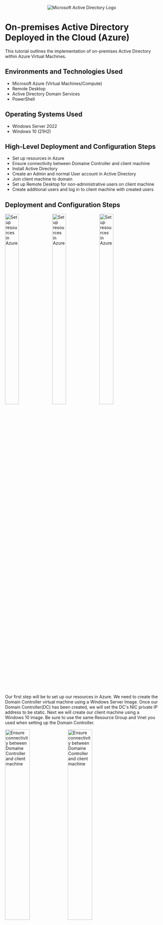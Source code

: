 <p align="center">
<img src="https://i.imgur.com/pU5A58S.png" alt="Microsoft Active Directory Logo"/>
</p>

<h1>On-premises Active Directory Deployed in the Cloud (Azure)</h1>
This tutorial outlines the implementation of on-premises Active Directory within Azure Virtual Machines.<br />


<h2>Environments and Technologies Used</h2>

- Microsoft Azure (Virtual Machines/Compute)
- Remote Desktop
- Active Directory Domain Services
- PowerShell

<h2>Operating Systems Used </h2>

- Windows Server 2022
- Windows 10 (21H2)

<h2>High-Level Deployment and Configuration Steps</h2>

- Set up resources in Azure
- Ensure connectivity between Domaine Controller and client machine
- Install Active Directory
- Create an Admin and normal User account in Active Directory
- Join client machine to domain
- Set up Remote Desktop for non-administrative users on client machine
- Create additional users and log in to client machine with created users

<h2>Deployment and Configuration Steps</h2>

<p float="left">
  <img src="https://github.com/ElwoodMattHowell/images/blob/main/step1-image1.png" height="40%" width="30%" alt="Set up resources in Azure"/>
  <img src="https://github.com/ElwoodMattHowell/images/blob/main/step1-image2.png" height="40%" width="30%" alt="Set up resources in Azure"/>
   <img src="https://github.com/ElwoodMattHowell/images/blob/main/step1-image3.png" height="40%" width="30%" alt="Set up resources in Azure"/>
</p>


Our first step will be to set up our resources in Azure.  We need to create the Domain Controller virtual machine using a Windows Server Image.  Once our Domain Controller(DC) has been created, we will set the DC's NIC private IP address to be static.  Next we will create our client machine using a Windows 10 image.  Be sure to use the same Resource Group and Vnet you used when setting up the Domain Controller.
<br />


<p float="left">
  <img src="https://github.com/ElwoodMattHowell/images/blob/main/step2-image1.png" height="40%" width="40%" alt="Ensure connectivity between Domaine Controller and client machine"/>
  <img src="https://github.com/ElwoodMattHowell/images/blob/main/step2-image2.png" height="40%" width="40%" alt="Ensure connectivity between Domaine Controller and client machine"/>
</p>


Our next step will be to ensure connectivity between our Domain Controller and our client machine,  We must enable ICMPv4 on the local Windows firewall of our Domain Controller.  Login to our Domain Controller, and type _Firewall_ in the search box.  Click on _Windows Defender Firewall with Advanced Security_.  In the upper left hand corner, click on _Inbound Rules_.  Click on the header of the Protocol column.  This will group rules by protocol.  Enable all ICMPv4 rules by clicking on the rule and clicking _Enable_ in the panel to the right.  Close when finished.

<br />

<p float="left">
  <img src="https://github.com/ElwoodMattHowell/images/blob/main/step3-image1.png" height="40%" width="30%" alt="Install Active Directory"/>
  <img src="https://github.com/ElwoodMattHowell/images/blob/main/step3-image2.png" height="40%" width="30%" alt="Install Active Directory"/>
   <img src="https://github.com/ElwoodMattHowell/images/blob/main/step3-image3.png" height="40%" width="30%" alt="Install Active Directory"/>
</p>


Now we will install Active Directory Domain Services on our Domain Controller.  Using Microsoft Remote Desktop, login to your Domain Controller.  Server Manager should be open when we login.  If not, search Server Manager and open.  In Server Manager click _Add roles and Features_.  Click through to _Select server roles_ and check the box next to _Active Directory Domain Services_.  Click _Add Features_, click through to _Install_ and install.  When Active Directory Domain Services has been installed click _Close_.  In the upper right hand corner of our screen, we should see a flag with a yellow warning sign,  click on that warning sign and the click _Promote this server to a domain controller_.  Click the circle next to _Add a new forest_ and enter a Root domain name.  It is a private domain, so we can name it as we wish but it must be in the form of _example.com_.  Click _Next_ and enter a password of your choice.  Click through to _Install_ and install.  Once Active Directory is installed, our computer will restart.  When we log back in, we will use _root-domain-name\user-name_ as our username.  
<br />

<p float="left">
  <img src="https://github.com/ElwoodMattHowell/images/blob/main/step4-image1.png" height="40%" width="30%" alt="Create an Admin and normal User account in Active Directory"/>
  <img src="https://github.com/ElwoodMattHowell/images/blob/main/step4-image2.png" height="40%" width="30%" alt="Create an Admin and normal User account in Active Directory"/>
   <img src="https://github.com/ElwoodMattHowell/images/blob/main/step4-image3.png" height="40%" width="30%" alt="Create an Admin and normal User account in Active Directory"/>
</p>


Now that we have Active Directory installed, we will create two accounts; an Admin account and a User account.  In the search bar, type _Active Directory Users and Computers_ and click on that selection.  In the panel to the right, you should see the Root domain name you selected in the previous step.  Right click on that, click _New_, and then _Organizational Unit_.  For the purposes of this exercise, we will call this organizational unit EMPLOYEES.  Click _Okay_ and repeat the process, creating an organizational unit called _ADMINS_.  Next right click on _ADMINS_, click on _New_, and then _User_.  We will create a new admin account.  You can choose the name and logon name of your choice.  Click _Next_ and choose a password for your admin user.  For our purposes we will uncheck the box next to _User must change password at next logon_, but it is generally a best practice to keep that checked.  Click _Next_, and _Finish_.  Now we have to actually add the newly created user as a Domain Administrator.  In the Admins folder, right click on the user you just created and click _Properties_.  Click the _Member Of_ tab and click _Add_.  Type _domain_, click _Check Names_, click _Domain Admins_, click, _OK_, _OK_, _Apply_, and _OK_.  Log out and log back in using _root-domain-name\user-just-created_ as your username.
<br />


<p float="left">
  <img src="https://github.com/ElwoodMattHowell/images/blob/main/step5-image1.png" height="40%" width="30%" alt="Join client machine to domain"/>
  <img src="https://github.com/ElwoodMattHowell/images/blob/main/step5-image2.png" height="40%" width="30%" alt="Join client machine to domain"/>
  <img src="https://github.com/ElwoodMattHowell/images/blob/main/step5-image3.png" height="40%" width="30%" alt="Join client machine to domain"/>
</p>


Our next step will be to connect or client machine to our Domain Controller.  First we have to set the client machine's DNS settings to the DC's private IP address.  From the Azure Portal, navigate to _Virtual Machines_ and click on your Domain Controller.  Find the private IP address and copy it.  Navigate back to _Virtual Machines_ and click on your client machine.  In the task bar to the left, click on _Networking_, click on _Network Interface_, _DNS servers_, click _Custom_, and paste your DC's private IP address into the box.  Click _Save_.  Now, navigate back to the overview of you client machine and click _Restart_.  Using _Microsoft Remote Desktop_, login to the client machine.  Once the client machine has opened, right click on _Start_, click _System_, and click _Rename this PC_ in the panel to the right.  Click _Change_, click the radio button next to _Domain_, and enter the root domain name you have used for the previous few steps.  Enter the admin username and password we used in the previous step to login to the DC, in the form 
_root-domain-name\username_.  Click _OK_.  the computer will now restart.  When it does, login using your credentials for the Domain Controller.

<br />

<p float="left">
  <img src="https://github.com/ElwoodMattHowell/images/blob/main/step6-image1.png" height="40%" width="40%" alt="Set up Remote Desktop for non-administrative users on client machine"/>
  <img src="https://github.com/ElwoodMattHowell/images/blob/main/step6-image2.png" height="40%" width="40%" alt="Set up Remote Desktop for non-administrative users on client machine"/>
</p>


Now we will set up Remote Desktop for non-administrative users on our client machine.  Login to the client machine using your admin credentials.  Right click on _Start_, click _System_, and then _Remote Desktop_.  Under _User Accounts_, click _Select users that can remotely access this PC_.  Click _Add_ and in the box type _domain_, then click _Check Names_.  Click on _Domaine Users_ then click _OK_, _OK_, _OK_.

<br />

<p float="left">
  <img src="https://github.com/ElwoodMattHowell/images/blob/main/step7-image1.png" height="40%" width="40%" alt="Create additional users and log in to client machine with created users"/>
  <img src="https://github.com/ElwoodMattHowell/images/blob/main/step7-image2.png" height="40%" width="40%" alt="Create additional users and log in to client machine with created users">
</p>


For our final step in this project, we will add a regular user to our DC and use that user to log on to our client machine.  Login to your DC as an admin.  Type _Active Directory Users and Computers_ in the search bar and click to open.  Click on your root domain and then right click on _USERS_.  Click _New_ and then _User_.  Enter a name, logon name, and password, and uncheck the box next to _User must change password at next logon_.  Click _Next_ and _Finish_.  You shouls now be able to use this username and password to logon to your client machine.  

<br />
